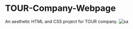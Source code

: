 # TOUR-Company-Webpage
An aesthetic HTML and CSS project for TOUR company.
![sa](https://user-images.githubusercontent.com/91112959/160063023-ea41a6f4-9f3e-4d84-ae17-ed2ae572717b.png)
